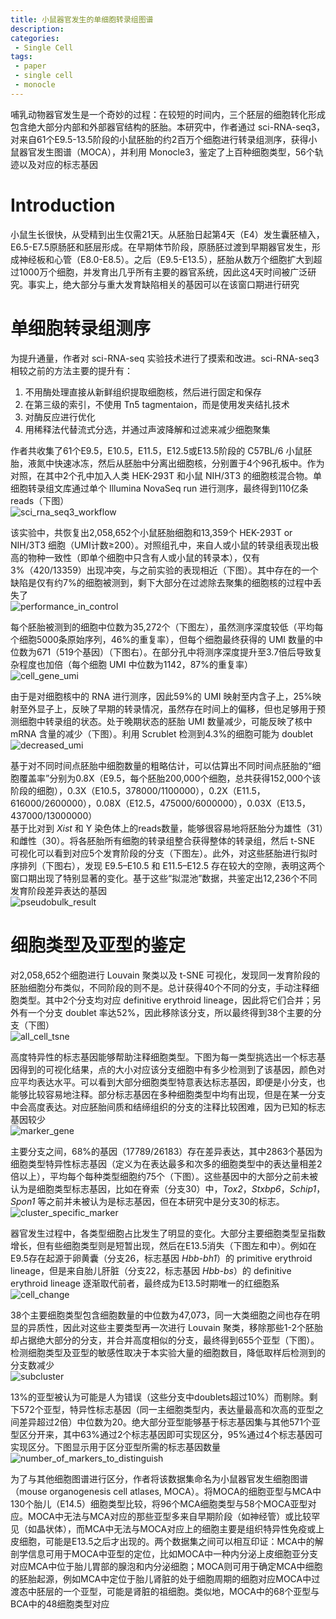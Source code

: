 ```yaml
---
title: 小鼠器官发生的单细胞转录组图谱
description: 
categories:
 - Single Cell
tags:
 - paper
 - single cell
 - monocle
---
```


哺乳动物器官发生是一个奇妙的过程：在较短的时间内，三个胚层的细胞转化形成包含绝大部分内部和外部器官结构的胚胎。本研究中，作者通过 sci-RNA-seq3，对来自61个E9.5-13.5阶段的小鼠胚胎的约2百万个细胞进行转录组测序，获得小鼠器官发生图谱（MOCA），并利用 Monocle3，鉴定了上百种细胞类型，56个轨迹以及对应的标志基因

<!-- more -->

# Introduction
小鼠生长很快，从受精到出生仅需21天。从胚胎日起第4天（E4）发生囊胚植入，E6.5-E7.5原肠胚和胚层形成。在早期体节阶段，原肠胚过渡到早期器官发生，形成神经板和心管（E8.0-E8.5）。之后（E9.5-E13.5），胚胎从数万个细胞扩大到超过1000万个细胞，并发育出几乎所有主要的器官系统，因此这4天时间被广泛研究。事实上，绝大部分与重大发育缺陷相关的基因可以在该窗口期进行研究  
  
# 单细胞转录组测序
为提升通量，作者对 sci-RNA-seq 实验技术进行了摸索和改进。sci-RNA-seq3相较之前的方法主要的提升有：  
1. 不用酶处理直接从新鲜组织提取细胞核，然后进行固定和保存  
2. 在第三级的索引，不使用 Tn5 tagmentaion，而是使用发夹结扎技术  
3. 对酶反应进行优化  
4. 用稀释法代替流式分选，并通过声波降解和过滤来减少细胞聚集  

作者共收集了61个E9.5，E10.5，E11.5，E12.5或E13.5阶段的 C57BL/6 小鼠胚胎，液氮中快速冰冻，然后从胚胎中分离出细胞核，分别置于4个96孔板中。作为对照，在其中2个孔中加入人类 HEK-293T 和小鼠 NIH/3T3 的细胞核混合物。单细胞转录组文库通过单个 Illumina NovaSeq run 进行测序，最终得到110亿条reads（下图）  
![sci_rna_seq3_workflow](/img/2019-04-22-single-cell-transcriptional-landscape-of-mammalian-organogenesis/sci_rna_seq3_workflow.png)  
  
该实验中，共恢复出2,058,652个小鼠胚胎细胞和13,359个 HEK-293T or NIH/3T3 细胞（UMI计数≥200）。对照组孔中，来自人或小鼠的转录组表现出极高的物种一致性（即单个细胞中只含有人或小鼠的转录本），仅有3%（420/13359）出现冲突，与之前实验的表现相近（下图）。其中存在的一个缺陷是仅有约7%的细胞被测到，剩下大部分在过滤除去聚集的细胞核的过程中丢失了  
![performance_in_control](/img/2019-04-22-single-cell-transcriptional-landscape-of-mammalian-organogenesis/performance_in_control.png)  
  
每个胚胎被测到的细胞中位数为35,272个（下图左），虽然测序深度较低（平均每个细胞5000条原始序列，46%的重复率），但每个细胞最终获得的 UMI 数量的中位数为671（519个基因）（下图右）。在部分孔中将测序深度提升至3.7倍后导致复杂程度也加倍（每个细胞 UMI 中位数为1142，87%的重复率）  
![cell_gene_umi](/img/2019-04-22-single-cell-transcriptional-landscape-of-mammalian-organogenesis/cell_gene_umi.png)  
  
由于是对细胞核中的 RNA 进行测序，因此59%的 UMI 映射至内含子上，25%映射至外显子上，反映了早期的转录情况，虽然存在时间上的偏移，但也足够用于预测细胞中转录组的状态。处于晚期状态的胚胎 UMI 数量减少，可能反映了核中 mRNA 含量的减少（下图）。利用 Scrublet 检测到4.3%的细胞可能为 doublet  
![decreased_umi](/img/2019-04-22-single-cell-transcriptional-landscape-of-mammalian-organogenesis/decreased_umi.png)
  
基于对不同时间点胚胎中细胞数量的粗略估计，可以估算出不同时间点胚胎的“细胞覆盖率”分别为0.8X（E9.5，每个胚胎200,000个细胞，总共获得152,000个该阶段的细胞），0.3X（E10.5，378000/1100000），0.2X（E11.5，616000/2600000），0.08X（E12.5，475000/6000000），0.03X（E13.5，437000/13000000）  
基于比对到 *Xist* 和 Y 染色体上的reads数量，能够很容易地将胚胎分为雄性（31）和雌性（30）。将各胚胎所有细胞的转录组整合获得整体的转录组，然后 t-SNE 可视化可以看到对应5个发育阶段的分支（下图左）。此外，对这些胚胎进行拟时序排列（下图右），发现 E9.5–E10.5 和 E11.5–E12.5 存在较大的空隙，表明这两个窗口期出现了特别显著的变化。基于这些“拟混池”数据，共鉴定出12,236个不同发育阶段差异表达的基因  
![pseudobulk_result](/img/2019-04-22-single-cell-transcriptional-landscape-of-mammalian-organogenesis/pseudobulk_result.png)
  
# 细胞类型及亚型的鉴定
对2,058,652个细胞进行 Louvain 聚类以及 t-SNE 可视化，发现同一发育阶段的胚胎细胞分布类似，不同阶段的则不是。总计获得40个不同的分支，手动注释细胞类型。其中2个分支均对应 definitive erythroid lineage，因此将它们合并；另外有一个分支 doublet 率达52%，因此移除该分支，所以最终得到38个主要的分支（下图）  
![all_cell_tsne](/img/2019-04-22-single-cell-transcriptional-landscape-of-mammalian-organogenesis/all_cell_tsne.png)
  
高度特异性的标志基因能够帮助注释细胞类型。下图为每一类型挑选出一个标志基因得到的可视化结果，点的大小对应该分支细胞中有多少检测到了该基因，颜色对应平均表达水平。可以看到大部分细胞类型特意表达标志基因，即便是小分支，也能够比较容易地注释。部分标志基因在多种细胞类型中均有出现，但是在某一分支中会高度表达。对应胚胎间质和结缔组织的分支的注释比较困难，因为已知的标志基因较少  
![marker_gene](/img/2019-04-22-single-cell-transcriptional-landscape-of-mammalian-organogenesis/marker_gene.png)
  
主要分支之间，68%的基因（17789/26183）存在差异表达，其中2863个基因为细胞类型特异性标志基因（定义为在表达最多和次多的细胞类型中的表达量相差2倍以上），平均每个每种类型细胞约75个（下图）。这些基因中的大部分之前未被认为是细胞类型标志基因，比如在脊索（分支30）中，*Tox2*，*Stxbp6*，*Schip1*，*Spon1* 等之前并未被认为是标志基因，但在本研究中是分支30的标志。  
![cluster_specific_marker](/img/2019-04-22-single-cell-transcriptional-landscape-of-mammalian-organogenesis/cluster_specific_marker.png)
  
器官发生过程中，各类型细胞占比发生了明显的变化。大部分主要细胞类型呈指数增长，但有些细胞类型则是短暂出现，然后在E13.5消失（下图左和中）。例如在E9.5存在起源于卵黄囊（分支26，标志基因 *Hbb-bh1*）的 primitive erythroid lineage，但是来自胎儿肝脏（分支22，标志基因 *Hbb-bs*）的 definitive erythroid lineage 逐渐取代前者，最终成为E13.5时期唯一的红细胞系  
![cell_change](/img/2019-04-22-single-cell-transcriptional-landscape-of-mammalian-organogenesis/cell_change.png)
  
38个主要细胞类型包含细胞数量的中位数为47,073，同一大类细胞之间也存在明显的异质性，因此对这些主要类型再一次进行 Louvain 聚类，移除那些1-2个胚胎却占据绝大部分的分支，并合并高度相似的分支，最终得到655个亚型（下图）。检测细胞类型及亚型的敏感性取决于本实验大量的细胞数目，降低取样后检测到的分支数减少  
![subcluster](/img/2019-04-22-single-cell-transcriptional-landscape-of-mammalian-organogenesis/subcluster.jpg)
  
13%的亚型被认为可能是人为错误（这些分支中doublets超过10%）而剔除。剩下572个亚型，特异性标志基因（同一主细胞类型内，表达量最高和次高的亚型之间差异超过2倍）中位数为20。绝大部分亚型能够基于标志基因集与其他571个亚型区分开来，其中63%通过2个标志基因即可实现区分，95%通过4个标志基因可实现区分。下图显示用于区分亚型所需的标志基因数量  
![number_of_markers_to_distinguish](/img/2019-04-22-single-cell-transcriptional-landscape-of-mammalian-organogenesis/number_of_markers_to_distinguish.png)
  
为了与其他细胞图谱进行区分，作者将该数据集命名为小鼠器官发生细胞图谱（mouse organogenesis cell atlases, MOCA）。将MOCA的细胞亚型与MCA中130个胎儿（E14.5）细胞类型比较，将96个MCA细胞类型与58个MOCA亚型对应。MOCA中无法与MCA对应的那些亚型多来自早期阶段（如神经管）或比较罕见（如晶状体），而MCA中无法与MOCA对应上的细胞主要是组织特异性免疫或上皮细胞，可能是E13.5之后才出现的。两个数据集之间可以相互印证：MCA中的解剖学信息可用于MOCA中亚型的定位，比如MOCA中一种内分泌上皮细胞亚分支对应MCA中位于胎儿胃部的腺泡和内分泌细胞；MOCA则可用于确定MCA中细胞的胚胎起源，例如MCA中定位于胎儿肾脏的处于细胞周期的细胞对应MOCA中过渡态中胚层的一个亚型，可能是肾脏的祖细胞。类似地，MOCA中的68个亚型与BCA中的48细胞类型对应  
